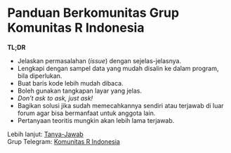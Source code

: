 # Panduan Berkomunitas Grup Komunitas R Indonesia

**TL;DR**

- Jelaskan permasalahan (*issue*) dengan sejelas-jelasnya.
- Lengkapi dengan sampel data yang mudah disalin ke dalam program, bila diperlukan.
- Buat baris kode lebih mudah dibaca.
- Boleh gunakan tangkapan layar yang jelas.
- *Don't ask to ask, just ask!*
- Bagikan solusi jika sudah memecahkannya sendiri atau terjawab di luar forum agar bisa bermanfaat untuk anggota lain.
- Pertanyaan teoritis mungkin akan lebih lama terjawab.

Lebih lanjut: [Tanya-Jawab](https://github.com/indo-r/communityguidelines/wiki/Tanya-Jawab-Teknis-Pemrograman)</br>
Grup Telegram: [Komunitas R Indonesia](https://t.me/gnurindonesia)
